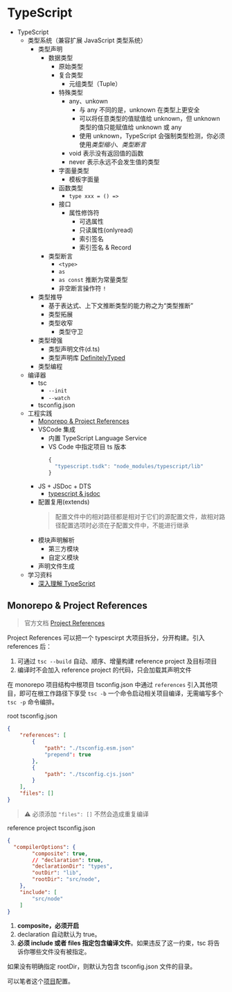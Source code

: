 # TypeScript

- TypeScript
  - 类型系统（兼容扩展 JavaScript 类型系统）
    - 类型声明
      - 数据类型
        - 原始类型
        - 复合类型
          - 元组类型（Tuple）
        - 特殊类型
          - any、unkown
            - 与 any 不同的是，unknown 在类型上更安全
            - 可以将任意类型的值赋值给 unknown，但 unknown 类型的值只能赋值给 unknown 或 any
            - 使用 unknown，TypeScript 会强制类型检测，你必须使用*类型缩小*、_类型断言_
          - void 表示没有返回值的函数
          - never 表示永远不会发生值的类型
        - 字面量类型
          - 模板字面量
        - 函数类型
          - `type xxx = () => `
        - 接口
          - 属性修饰符
            - 可选属性
            - 只读属性(onlyread)
            - 索引签名
            - 索引签名 & Record
      - 类型断言
        - `<type>`
        - `as`
        - `as const` 推断为常量类型
        - 非空断言操作符 `!`
    - 类型推导
      - 基于表达式、上下文推断类型的能力称之为“类型推断”
      - 类型拓展
      - 类型收窄
        - 类型守卫
    - 类型增强
      - 类型声明文件(d.ts)
      - 类型声明库 [DefinitelyTyped](https://github.com/DefinitelyTyped/DefinitelyTyped)
    - 类型编程
  - 编译器
    - tsc
      - `--init`
      - `--watch`
    - tsconfig.json
  - 工程实践
    - [Monorepo & Project References](#monorepo--project-references)
    - VSCode 集成
      - 内置 TypeScript Language Service
      - VS Code 中指定项目 ts 版本
        ```js
        {
          "typescript.tsdk": "node_modules/typescript/lib"
        }
        ```
    - JS + JSDoc + DTS
      - [typescript & jsdoc](https://www.typescriptlang.org/docs/handbook/jsdoc-supported-types.html)
    - 配置复用(extends)
      > 配置文件中的相对路径都是相对于它们的源配置文件，故相对路径配置选项时必须在子配置文件中，不能进行继承
    - 模块声明解析
      - 第三方模块
      - 自定义模块
    - 声明文件生成
  - 学习资料
    - [深入理解 TypeScript](https://jkchao.github.io/typescript-book-chinese/#why)

## Monorepo & Project References

> 官方文档 [Project References](https://www.typescriptlang.org/docs/handbook/project-references.html)

Project References 可以把一个 typescirpt 大项目拆分，分开构建。引入 references 后：

1. 可通过 `tsc --build` 自动、顺序、增量构建 reference project 及目标项目
2. 编译时不会加入 reference project 的代码，只会加载其声明文件

在 monorepo 项目结构中根项目 tsconfig.json 中通过 `references` 引入其他项目，即可在根工作路径下享受 `tsc -b` 一个命令启动相关项目编译，无需编写多个 `tsc -p` 命令编排。

root tsconfig.json

```json
{
    "references": [
        {
            "path": "./tsconfig.esm.json"
            "prepend": true
        },
        {
            "path": "./tsconfig.cjs.json"
        }
    ],
    "files": []
}
```

> ⚠️ 必须添加 `"files": []` 不然会造成重复编译

reference project tsconfig.json

```json
{
  "compilerOptions": {
        "composite": true,
        // "declaration": true,
        "declarationDir": "types",
        "outDir": "lib",
        "rootDir": "src/node",
    },
    "include": [
        "src/node"
    ]
}
```

1. **composite，必须开启**
2. declaration 自动默认为 true。
3. **必须 include 或者 files 指定包含编译文件**。如果违反了这一约束，tsc 将告诉你哪些文件没有被指定。

如果没有明确指定 rootDir，则默认为包含 tsconfig.json 文件的目录。




可以笔者这个[项目](https://github.com/laoergege/laoergege-blog/tree/master/packages/vuepress-plugin-vssue-next-compat)配置。

